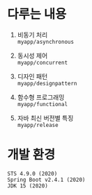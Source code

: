 # 다루는 내용
1. 비동기 처리  
`myapp/asynchronous`

1. 동시성 제어  
`myapp/concurrent`

1. 디자인 패턴  
`myapp/designpattern`

1. 함수형 프로그래밍  
`myapp/functional`

1. 자바 최신 버전별 특징  
`myapp/release`

# 개발 환경
`STS 4.9.0 (2020)`  
`Spring Boot v2.4.1 (2020)`  
`JDK 15 (2020)`  
